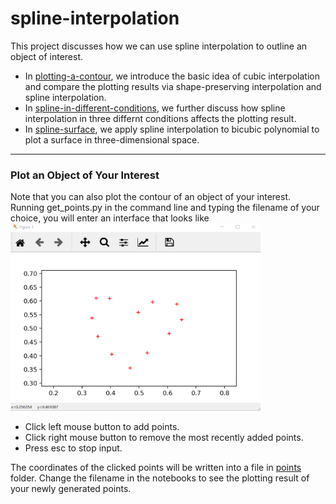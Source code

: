 # spline-interpolation
This project discusses how we can use spline interpolation to outline an object of interest.
* In [plotting-a-contour](jupyter-notebooks/plotting-a-contour.ipynb), we introduce the basic idea of cubic interpolation and compare the plotting results via shape-preserving interpolation and spline interpolation.
* In [spline-in-different-conditions](jupyter-notebooks/spline-in-different-conditions.ipynb), we further discuss how spline interpolation in three differnt conditions affects the plotting result.
* In [spline-surface](jupyter-notebooks/spline-surface.ipynb), we apply spline interpolation to bicubic polynomial to plot a surface in three-dimensional space.
---
### Plot an Object of Your Interest
Note that you can also plot the contour of an object of your interest.  
Running get_points.py in the command line and typing the filename of your choice, you will enter an interface that looks like   
<img src="ginput.png" alt="ginput interface" width="400" height="300">  
* Click left mouse button to add points.
* Click right mouse button to remove the most recently added points.  
* Press esc to stop input.  

The coordinates of the clicked points will be written into a file in [points](points) folder. Change the filename in the notebooks to see the plotting result of your newly generated points.
